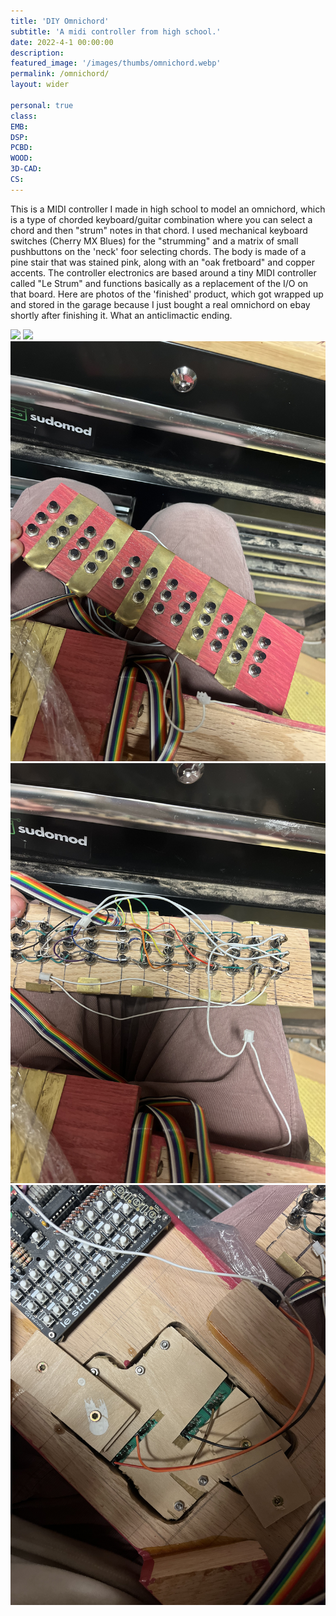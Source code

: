 ```yaml
---
title: 'DIY Omnichord'
subtitle: 'A midi controller from high school.'
date: 2022-4-1 00:00:00
description:
featured_image: '/images/thumbs/omnichord.webp'
permalink: /omnichord/
layout: wider

personal: true
class:
EMB:
DSP: 
PCBD:
WOOD:
3D-CAD:
CS:
---
```


This is a MIDI controller I made in high school to model an omnichord, which is a type of chorded keyboard/guitar combination where you can select a chord and then "strum" notes in that chord. I used mechanical keyboard switches (Cherry MX Blues) for the "strumming" and a matrix of small pushbuttons on the 'neck' foor selecting chords. The body is made of a pine stair that was stained pink, along with an "oak fretboard" and copper accents. The controller electronics are based around a tiny MIDI controller called "Le Strum" and functions basically as a replacement of the I/O on that board. Here are photos of the 'finished' product, which got wrapped up and stored in the garage because I just bought a real omnichord on ebay shortly after finishing it. What an anticlimactic ending.

<div class="gallery" data-columns="3">
	<img src="/images/omnichord/closeup.jpg">
	<img src="/images/omnichord/on_table.jpg">
	<img src="/images/omnichord/IMG_0210.jpeg">
	<img src="/images/omnichord/IMG_0211.jpeg">
	<img src="/images/omnichord/IMG_0212.jpeg">
</div>